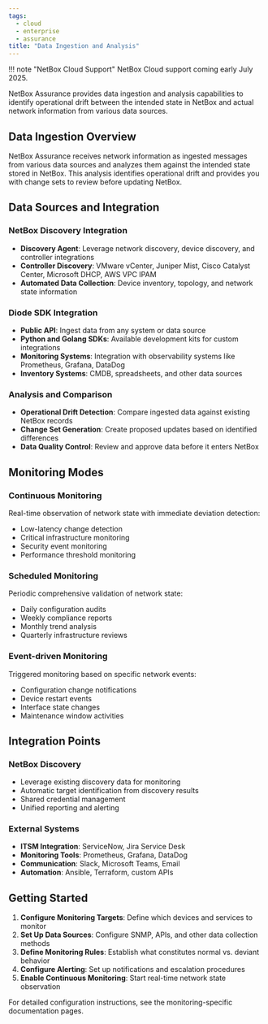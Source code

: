 ```yaml
---
tags:
  - cloud
  - enterprise
  - assurance
title: "Data Ingestion and Analysis"
---
```


!!! note "NetBox Cloud Support"
    NetBox Cloud support coming early July 2025.

NetBox Assurance provides data ingestion and analysis capabilities to identify operational drift between the intended state in NetBox and actual network information from various data sources.

## Data Ingestion Overview

NetBox Assurance receives network information as ingested messages from various data sources and analyzes them against the intended state stored in NetBox. This analysis identifies operational drift and provides you with change sets to review before updating NetBox.

## Data Sources and Integration

### NetBox Discovery Integration
- **Discovery Agent**: Leverage network discovery, device discovery, and controller integrations
- **Controller Discovery**: VMware vCenter, Juniper Mist, Cisco Catalyst Center, Microsoft DHCP, AWS VPC IPAM
- **Automated Data Collection**: Device inventory, topology, and network state information

### Diode SDK Integration
- **Public API**: Ingest data from any system or data source
- **Python and Golang SDKs**: Available development kits for custom integrations
- **Monitoring Systems**: Integration with observability systems like Prometheus, Grafana, DataDog
- **Inventory Systems**: CMDB, spreadsheets, and other data sources

### Analysis and Comparison
- **Operational Drift Detection**: Compare ingested data against existing NetBox records
- **Change Set Generation**: Create proposed updates based on identified differences
- **Data Quality Control**: Review and approve data before it enters NetBox

## Monitoring Modes

### Continuous Monitoring
Real-time observation of network state with immediate deviation detection:
- Low-latency change detection
- Critical infrastructure monitoring
- Security event monitoring
- Performance threshold monitoring

### Scheduled Monitoring  
Periodic comprehensive validation of network state:
- Daily configuration audits
- Weekly compliance reports
- Monthly trend analysis
- Quarterly infrastructure reviews

### Event-driven Monitoring
Triggered monitoring based on specific network events:
- Configuration change notifications
- Device restart events
- Interface state changes
- Maintenance window activities

## Integration Points

### NetBox Discovery
- Leverage existing discovery data for monitoring
- Automatic target identification from discovery results
- Shared credential management
- Unified reporting and alerting

### External Systems
- **ITSM Integration**: ServiceNow, Jira Service Desk
- **Monitoring Tools**: Prometheus, Grafana, DataDog
- **Communication**: Slack, Microsoft Teams, Email
- **Automation**: Ansible, Terraform, custom APIs

## Getting Started

1. **Configure Monitoring Targets**: Define which devices and services to monitor
2. **Set Up Data Sources**: Configure SNMP, APIs, and other data collection methods
3. **Define Monitoring Rules**: Establish what constitutes normal vs. deviant behavior
4. **Configure Alerting**: Set up notifications and escalation procedures
5. **Enable Continuous Monitoring**: Start real-time network state observation

For detailed configuration instructions, see the monitoring-specific documentation pages. 